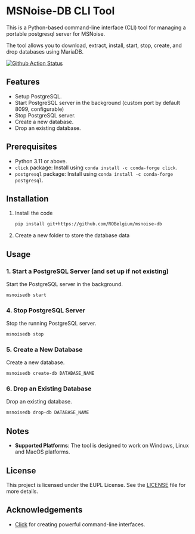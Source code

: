 # MSNoise-DB CLI Tool

This is a Python-based command-line interface (CLI) tool for managing a portable postgresql server for MSNoise.

The tool allows you to download, extract, install, start, stop, create, and drop databases using MariaDB.

[![Github Action Status](https://github.com/ROBelgium/msnoise-db/actions/workflows/test_linux.yml/badge.svg)](https://github.com/ROBelgium/msnoise-db/actions)


## Features

- Setup PostgreSQL.
- Start PostgreSQL server in the background (custom port by default 8099, configurable)
- Stop PostgreSQL server.
- Create a new database.
- Drop an existing database.

## Prerequisites

- Python 3.11 or above.
- `click` package: Install using `conda install -c conda-forge click`.
- `postgresql` package: Install using `conda install -c conda-forge postgresql`.

## Installation

1. Install the code

    ```sh
    pip install git+https://github.com/ROBelgium/msnoise-db

    ```

2. Create a new folder to store the database data


## Usage

### 1. Start a PostgreSQL Server (and set up if not existing)

Start the PostgreSQL server in the background.

```sh
msnoisedb start
```

### 4. Stop PostgreSQL Server

Stop the running PostgreSQL server.

```sh
msnoisedb stop
```

### 5. Create a New Database

Create a new database.

```sh
msnoisedb create-db DATABASE_NAME
```

### 6. Drop an Existing Database

Drop an existing database.

```sh
msnoisedb drop-db DATABASE_NAME
```

## Notes

- **Supported Platforms**: The tool is designed to work on Windows, Linux and MacOS platforms.

## License

This project is licensed under the EUPL License. See the [LICENSE](LICENSE.TXT) file for more details.

## Acknowledgements

- [Click](https://palletsprojects.com/p/click/) for creating powerful command-line interfaces.
